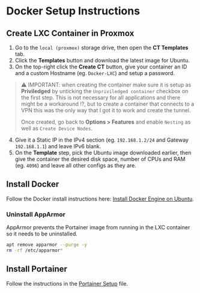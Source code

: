 # Docker Setup Instructions

## Create LXC Container in Proxmox

1. Go to the `local (proxmox)` storage drive, then open the **CT Templates** tab.
2. Click the **Templates** button and download the latest image for Ubuntu.
3. On the top-right click the **Create CT** button, give your container an ID and a custom Hostname (eg. `Docker-LXC`) and setup a password.

> ⚠️ IMPORTANT: when creating the container make sure it is setup as **Priviledged** by unticking the `Unpriviledged container` checkbox on the first step. This is not necessary for all applications and there might be a workaround ⁉️, but to create a container that connects to a VPN this was the only way that I got it to work and create the tunnel.
>
> Once created, go back to **Options > Features** and enable `Nesting` as well as `Create Device Nodes`.

4. Give it a Static IP in the IPv4 section (eg. `192.168.1.2/24` and Gateway `192.168.1.1`) and leave IPv6 blank.
5. On the **Template** step, pick the Ubuntu image downloaded earlier, then give the container the desired disk space, number of CPUs and RAM (eg. `4096`) and leave all other configs as they are.

## Install Docker

Follow the Docker install instructions here: [Install Docker Engine on Ubuntu](https://docs.docker.com/engine/install/ubuntu/).

### Uninstall AppArmor

AppArmor prevents the Portainer image from running in the LXC container so it needs to be uninstalled.

```bash
apt remove apparmor --purge -y
rm -rf /etc/apparmor*
```

## Install Portainer

Follow the instructions in the [Portainer Setup](Portainer-Setup.md) file.
